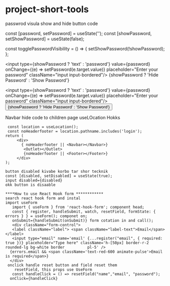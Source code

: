 # project-short-tools
passwrod visula show and hide button code 
 
   const [password, setPassword] = useState(''); const [showPassword, setShowPassword] = useState(false);

const togglePasswordVisibility = () => { setShowPassword(!showPassword); };

<input type={showPassword ? 'text' : 'password'} value={password} onChange={(e) => setPassword(e.target.value)} placeholder="Enter your password" className="input input-bordered"/> {showPassword ? 'Hide Password' : 'Show Password'}

 <input type={showPassword ? 'text' : 'password'} value={password} onChange={(e) => setPassword(e.target.value)} placeholder="Enter your password" 
 className="input input-bordered"/>
 <button onClick={togglePasswordVisibility}>{showPassword ? 'Hide Password' : 'Show Password'}</button>
 
 Navbar hide code to children page useLOcation Hokks
 
     const location = useLocation();
     const noHeaderfooter = location.pathname.includes('login');
    return (
         <div>
           { noHeaderfooter || <Navbar></Navbar>}
            <Outlet></Outlet>
            {noHeaderfooter || <Footer></Footer>}
         </div>
    );
    
    button disabled kivabe korbo tar shor tecknik 
    const [disabled, setDisabled] = useState(true);
    input disabled={disabled}
    okk button is disaable
    
    ****How to use React Hook form ************
    search react hook form and instal 
    import useForm 
       import { useForm } from 'react-hook-form'; component head;
       const { register, handleSubmit, watch, resetField, formState: { errors } } = useForm(); componet on;
       onSubmit={handleSubmit(onSubmit)} form cotation in and call();
       <div className="form-control">
       <label className="label"> <span className="label-text">Email</span></label>
       <input type="email" name='email' {...register("email", { required: true })} placeholder="Type here" className='h-[50px] border-r-2 rounded-lg bg-white border          pl-5' />
      {errors.email && <span className='text-red-600 animate-pulse'>Email is required</span>}
      </div>
     onclick handle reset button and field reset them
        resetField, this props use UseForm
       const handleClick = () => resetField("name","email", "password");
      onClick={handleClick}

